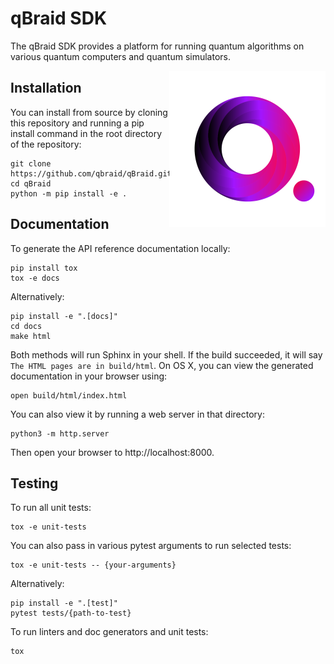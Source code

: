 # qBraid SDK
<!-- [![Code style: black](https://img.shields.io/badge/code%20style-black-000000.svg)](https://github.com/psf/black) -->

The qBraid SDK provides a platform for running quantum algorithms on various quantum computers and
quantum simulators.

<a href="https://qbraid.com/">
    <img src="/docs/_static/logo.png"
         alt="qbraid logo"
         width="250px"
         align="right">
</a>

## Installation
You can install from source by cloning this repository and running a pip install command in the
root directory of the repository:

```
git clone https://github.com/qbraid/qBraid.git
cd qBraid
python -m pip install -e .
```

## Documentation
To generate the API reference documentation locally:
```
pip install tox
tox -e docs
``` 
Alternatively:
```
pip install -e ".[docs]"
cd docs
make html
```
Both methods will run Sphinx in your shell. If the build succeeded, it will say 
`The HTML pages are in build/html`. On OS X, you can view the generated documentation
in your browser using:
```
open build/html/index.html
```
You can also view it by running a web server in that directory:
```
python3 -m http.server
```
Then open your browser to http://localhost:8000.

## Testing
To run all unit tests:
```
tox -e unit-tests
```
You can also pass in various pytest arguments to run selected tests:
```
tox -e unit-tests -- {your-arguments}
```
Alternatively:
```
pip install -e ".[test]"
pytest tests/{path-to-test}
```
To run linters and doc generators and unit tests:
```
tox
```

